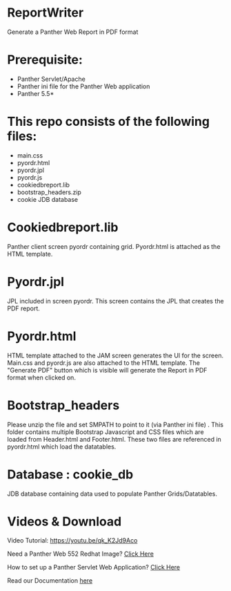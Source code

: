 # ReportWriter
Generate a Panther  Web Report in PDF format

# Prerequisite:
  * Panther Servlet/Apache
  * Panther ini file for the Panther Web application
  * Panther 5.5*

# This repo consists of the following files:
  * main.css
  * pyordr.html
  * pyordr.jpl
  * pyordr.js
  * cookiedbreport.lib
  * bootstrap_headers.zip
  * cookie JDB database
  
# Cookiedbreport.lib
Panther client screen pyordr containing grid. Pyordr.html  is attached as the HTML template.

# Pyordr.jpl
 JPL included in screen pyordr. This screen contains the JPL  that creates the PDF report.  

# Pyordr.html
HTML template attached to the JAM screen generates the UI for the screen. Main.css and pyordr.js are also attached to the HTML template. The "Generate PDF" button which is visible will generate the Report in PDF format when clicked on.

# Bootstrap_headers
Please unzip the file and set SMPATH to point to it (via Panther ini file) .  This folder contains multiple Bootstrap Javascript and CSS files which are loaded from Header.html and Footer.html. These two files are referenced in pyordr.html which load the datatables.

# Database : cookie_db
JDB database containing data used to populate Panther Grids/Datatables.

# Videos & Download
Video Tutorial: https://youtu.be/qk_K2Jd9Aco

Need a Panther Web 552 Redhat Image? [Click Here](https://hub.docker.com/r/prolificspanther/pantherweb "Named link title") 

How to set up a Panther Servlet Web Application? [Click Here](https://github.com/ProlificsPanther/PantherWeb/releases "Named link title")

Read our Documentation [here](https://docs.prolifics.com)
